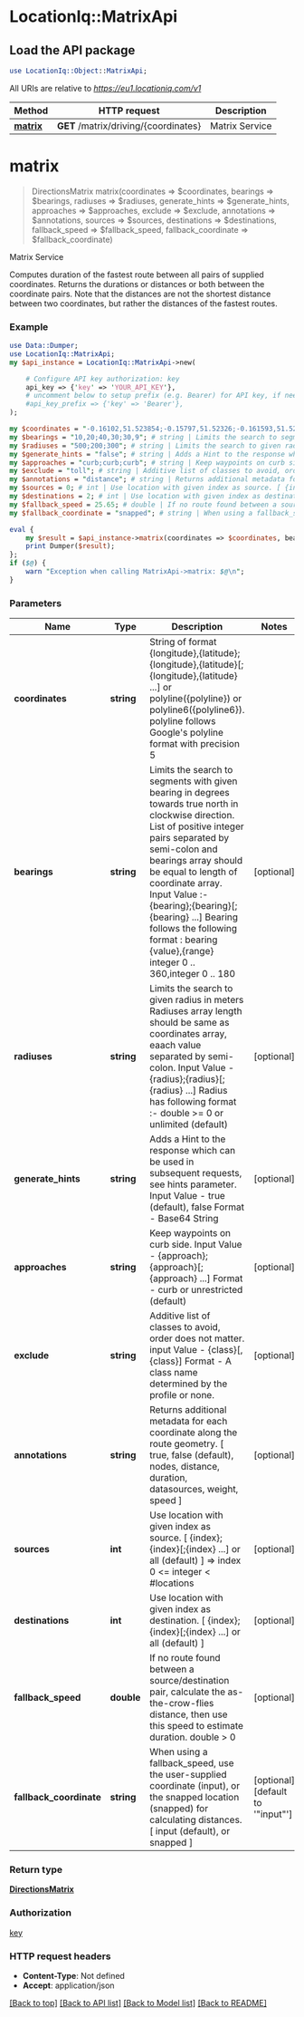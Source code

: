 # LocationIq::MatrixApi

## Load the API package
```perl
use LocationIq::Object::MatrixApi;
```

All URIs are relative to *https://eu1.locationiq.com/v1*

Method | HTTP request | Description
------------- | ------------- | -------------
[**matrix**](MatrixApi.md#matrix) | **GET** /matrix/driving/{coordinates} | Matrix Service


# **matrix**
> DirectionsMatrix matrix(coordinates => $coordinates, bearings => $bearings, radiuses => $radiuses, generate_hints => $generate_hints, approaches => $approaches, exclude => $exclude, annotations => $annotations, sources => $sources, destinations => $destinations, fallback_speed => $fallback_speed, fallback_coordinate => $fallback_coordinate)

Matrix Service

Computes duration of the fastest route between all pairs of supplied coordinates. Returns the durations or distances or both between the coordinate pairs. Note that the distances are not the shortest distance between two coordinates, but rather the distances of the fastest routes.

### Example 
```perl
use Data::Dumper;
use LocationIq::MatrixApi;
my $api_instance = LocationIq::MatrixApi->new(

    # Configure API key authorization: key
    api_key => {'key' => 'YOUR_API_KEY'},
    # uncomment below to setup prefix (e.g. Bearer) for API key, if needed
    #api_key_prefix => {'key' => 'Bearer'},
);

my $coordinates = "-0.16102,51.523854;-0.15797,51.52326;-0.161593,51.522550"; # string | String of format {longitude},{latitude};{longitude},{latitude}[;{longitude},{latitude} ...] or polyline({polyline}) or polyline6({polyline6}). polyline follows Google's polyline format with precision 5
my $bearings = "10,20;40,30;30,9"; # string | Limits the search to segments with given bearing in degrees towards true north in clockwise direction. List of positive integer pairs separated by semi-colon and bearings array should be equal to length of coordinate array. Input Value :- {bearing};{bearing}[;{bearing} ...] Bearing follows the following format : bearing {value},{range} integer 0 .. 360,integer 0 .. 180
my $radiuses = "500;200;300"; # string | Limits the search to given radius in meters Radiuses array length should be same as coordinates array, eaach value separated by semi-colon. Input Value - {radius};{radius}[;{radius} ...] Radius has following format :- double >= 0 or unlimited (default)
my $generate_hints = "false"; # string | Adds a Hint to the response which can be used in subsequent requests, see hints parameter. Input Value - true (default), false Format - Base64 String
my $approaches = "curb;curb;curb"; # string | Keep waypoints on curb side. Input Value - {approach};{approach}[;{approach} ...] Format - curb or unrestricted (default)
my $exclude = "toll"; # string | Additive list of classes to avoid, order does not matter. input Value - {class}[,{class}] Format - A class name determined by the profile or none.
my $annotations = "distance"; # string | Returns additional metadata for each coordinate along the route geometry.  [ true, false (default), nodes, distance, duration, datasources, weight, speed ]
my $sources = 0; # int | Use location with given index as source. [ {index};{index}[;{index} ...] or all (default) ] => index  0 <= integer < #locations
my $destinations = 2; # int | Use location with given index as destination. [ {index};{index}[;{index} ...] or all (default) ]
my $fallback_speed = 25.65; # double | If no route found between a source/destination pair, calculate the as-the-crow-flies distance,  then use this speed to estimate duration. double > 0
my $fallback_coordinate = "snapped"; # string | When using a fallback_speed, use the user-supplied coordinate (input), or the snapped location (snapped) for calculating distances. [ input (default), or snapped ]

eval { 
    my $result = $api_instance->matrix(coordinates => $coordinates, bearings => $bearings, radiuses => $radiuses, generate_hints => $generate_hints, approaches => $approaches, exclude => $exclude, annotations => $annotations, sources => $sources, destinations => $destinations, fallback_speed => $fallback_speed, fallback_coordinate => $fallback_coordinate);
    print Dumper($result);
};
if ($@) {
    warn "Exception when calling MatrixApi->matrix: $@\n";
}
```

### Parameters

Name | Type | Description  | Notes
------------- | ------------- | ------------- | -------------
 **coordinates** | **string**| String of format {longitude},{latitude};{longitude},{latitude}[;{longitude},{latitude} ...] or polyline({polyline}) or polyline6({polyline6}). polyline follows Google&#39;s polyline format with precision 5 | 
 **bearings** | **string**| Limits the search to segments with given bearing in degrees towards true north in clockwise direction. List of positive integer pairs separated by semi-colon and bearings array should be equal to length of coordinate array. Input Value :- {bearing};{bearing}[;{bearing} ...] Bearing follows the following format : bearing {value},{range} integer 0 .. 360,integer 0 .. 180 | [optional] 
 **radiuses** | **string**| Limits the search to given radius in meters Radiuses array length should be same as coordinates array, eaach value separated by semi-colon. Input Value - {radius};{radius}[;{radius} ...] Radius has following format :- double &gt;&#x3D; 0 or unlimited (default) | [optional] 
 **generate_hints** | **string**| Adds a Hint to the response which can be used in subsequent requests, see hints parameter. Input Value - true (default), false Format - Base64 String | [optional] 
 **approaches** | **string**| Keep waypoints on curb side. Input Value - {approach};{approach}[;{approach} ...] Format - curb or unrestricted (default) | [optional] 
 **exclude** | **string**| Additive list of classes to avoid, order does not matter. input Value - {class}[,{class}] Format - A class name determined by the profile or none. | [optional] 
 **annotations** | **string**| Returns additional metadata for each coordinate along the route geometry.  [ true, false (default), nodes, distance, duration, datasources, weight, speed ] | [optional] 
 **sources** | **int**| Use location with given index as source. [ {index};{index}[;{index} ...] or all (default) ] &#x3D;&gt; index  0 &lt;&#x3D; integer &lt; #locations | [optional] 
 **destinations** | **int**| Use location with given index as destination. [ {index};{index}[;{index} ...] or all (default) ] | [optional] 
 **fallback_speed** | **double**| If no route found between a source/destination pair, calculate the as-the-crow-flies distance,  then use this speed to estimate duration. double &gt; 0 | [optional] 
 **fallback_coordinate** | **string**| When using a fallback_speed, use the user-supplied coordinate (input), or the snapped location (snapped) for calculating distances. [ input (default), or snapped ] | [optional] [default to &#39;&quot;input&quot;&#39;]

### Return type

[**DirectionsMatrix**](DirectionsMatrix.md)

### Authorization

[key](../README.md#key)

### HTTP request headers

 - **Content-Type**: Not defined
 - **Accept**: application/json

[[Back to top]](#) [[Back to API list]](../README.md#documentation-for-api-endpoints) [[Back to Model list]](../README.md#documentation-for-models) [[Back to README]](../README.md)

